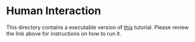 # Human Interaction

This directory contains a executable version of [this](https://docs.microsoft.com/en-us/azure/azure-functions/durable/durable-functions-phone-verification?tabs=python) tutorial. Please review the link above for instructions on how to run it.